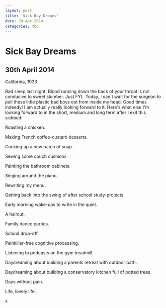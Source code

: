 ```yaml
---
layout: post
title: 'Sick Bay Dreams'
date: 30-Apr-2014
categories: tbd
---
```


# Sick Bay Dreams

## 30th April 2014

<p <img class="photo-horiz" src="/images/2014/04/Danse-1024x761.jpg" /></p>

<p Dancing with balloons,   <a href="http://europeana.eu/portal/record/9200103/ark__12148_btv1b90507129.html?start=4&amp;query=DATA_PROVIDER%3A%22French+National+Library+-+Biblioth%C3%A8que+Nationale+de+France%22&amp;startPage=1&amp;qf=TYPE:IMAGE&amp;qf=photograph&amp;rows=24">California,   1933</a></p>

Bad sleep last night. Blood running down the back of your throat is not conducive to sweet slumber. Just FYI.  Today,   I can't wait for the surgeon to pull these little plastic bad boys out from inside my head. Good times indeedy! I am actually really looking forward to it. Here's what else I'm looking forward to in the short, medium and long term after I exit this sickbed:

Roasting a chicken.

Making French coffee-custard desserts.

Cooking up a new batch of soap.

Sewing some couch cushions.

Painting the bathroom cabinets.

Singing around the piano.

Rewriting my menu.

Getting back into the swing of after school study-projects.

Early morning wake-ups to write in the quiet.

A haircut.

Family dance parties.

School drop-off.

Painkiller-free cognitive processing.

Listening to podcasts on the gym treadmill.

Daydreaming about building a parents retreat with outdoor bath.

Daydreaming about building a conservatory kitchen full of potted trees.

Days without pain.

Life, lovely life.

x

 

 
